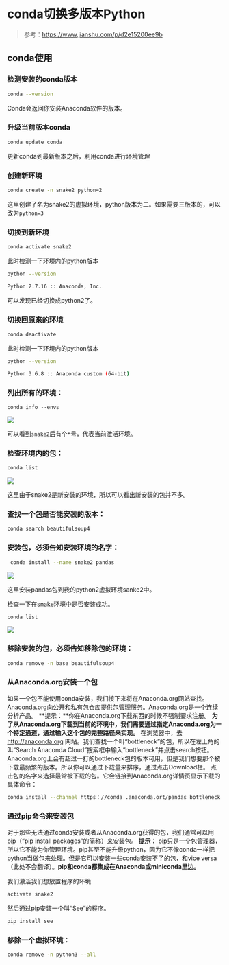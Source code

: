# conda切换多版本Python

> 参考：<https://www.jianshu.com/p/d2e15200ee9b>

## conda使用

### 检测安装的conda版本

```bash
conda --version
```

Conda会返回你安装Anaconda软件的版本。



### 升级当前版本conda

```bash
conda update conda
```

更新conda到最新版本之后，利用conda进行环境管理



### 创建新环境

```bash
conda create -n snake2 python=2
```

这里创建了名为snake2的虚拟环境，python版本为二。如果需要三版本的，可以改为`python=3`



### 切换到新环境

```bash
conda activate snake2
```

此时检测一下环境内的python版本

```bash
python --version                                  

Python 2.7.16 :: Anaconda, Inc.
```

可以发现已经切换成python2了。



### 切换回原来的环境

```bash
conda deactivate
```

此时检测一下环境内的python版本

```bash
python --version 

Python 3.6.8 :: Anaconda custom (64-bit)
```



### 列出所有的环境：

```
conda info --envs
```

![](https://raw.githubusercontent.com/huzekang/picbed/master/20190527160942.png)

可以看到`snake2`后有个`*`号，代表当前激活环境。



### 检查环境内的包：

```bash
conda list
```

![](https://raw.githubusercontent.com/huzekang/picbed/master/20190527160737.png)

这里由于snake2是新安装的环境，所以可以看出新安装的包并不多。



### 查找一个包是否能安装的版本：

```bash
conda search beautifulsoup4
```



### 安装包，必须告知安装环境的名字：

```bash
 conda install --name snake2 pandas
```

![](https://raw.githubusercontent.com/huzekang/picbed/master/20190527165903.png)

这里安装pandas包到我的python2虚拟环境sanke2中。



检查一下在snake环境中是否安装成功。

```bash
conda list
```

![](https://raw.githubusercontent.com/huzekang/picbed/master/20190527170053.png)



### 移除安装的包，必须告知移除包的环境：

```bash
conda remove -n base beautifulsoup4
```



### 从Anaconda.org安装一个包

如果一个包不能使用conda安装，我们接下来将在Anaconda.org网站查找。Anaconda.org向公开和私有包仓库提供包管理服务。Anaconda.org是一个连续分析产品。
 **提示：**你在Anaconda.org下载东西的时候不强制要求注册。
 **为了从Anaconda.org下载到当前的环境中，我们需要通过指定Anaconda.org为一个特定通道，通过输入这个包的完整路径来实现。**
 在浏览器中，去 <http://anaconda.org> 网站。我们查找一个叫“bottleneck”的包，所以在左上角的叫“Search Anaconda Cloud”搜索框中输入“bottleneck”并点击search按钮。
 Anaconda.org上会有超过一打的bottleneck包的版本可用，但是我们想要那个被下载最频繁的版本。所以你可以通过下载量来排序，通过点击Download栏。
 点击包的名字来选择最常被下载的包。它会链接到Anaconda.org详情页显示下载的具体命令：

```bash
conda install --channel https：//conda .anaconda.ort/pandas bottleneck
```

### 



### 通过pip命令来安装包

对于那些无法通过conda安装或者从Anaconda.org获得的包，我们通常可以用pip（“pip install packages”的简称）来安装包。
 **提示：** pip只是一个包管理器，所以它不能为你管理环境。pip甚至不能升级python，因为它不像conda一样把python当做包来处理。但是它可以安装一些conda安装不了的包，和vice versa（此处不会翻译）。**pip和conda都集成在Anaconda或miniconda里边。**

我们激活我们想放置程序的环境

```bash
activate snake2
```

然后通过pip安装一个叫“See”的程序。

```bash
pip install see
```



### 移除一个虚拟环境：

```bash
conda remove -n python3 --all
```





